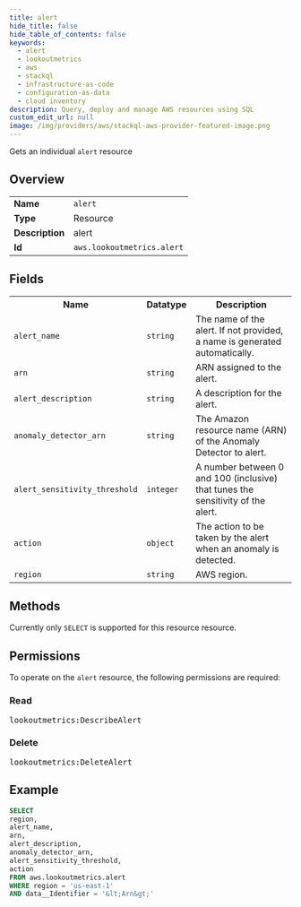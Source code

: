 ```yaml
---
title: alert
hide_title: false
hide_table_of_contents: false
keywords:
  - alert
  - lookoutmetrics
  - aws
  - stackql
  - infrastructure-as-code
  - configuration-as-data
  - cloud inventory
description: Query, deploy and manage AWS resources using SQL
custom_edit_url: null
image: /img/providers/aws/stackql-aws-provider-featured-image.png
---
```

Gets an individual <code>alert</code> resource

## Overview
<table><tbody>
<tr><td><b>Name</b></td><td><code>alert</code></td></tr>
<tr><td><b>Type</b></td><td>Resource</td></tr>
<tr><td><b>Description</b></td><td>alert</td></tr>
<tr><td><b>Id</b></td><td><code>aws.lookoutmetrics.alert</code></td></tr>
</tbody></table>

## Fields
<table><tbody>
<tr><th>Name</th><th>Datatype</th><th>Description</th></tr>
<tr><td><code>alert_name</code></td><td><code>string</code></td><td>The name of the alert. If not provided, a name is generated automatically.</td></tr>
<tr><td><code>arn</code></td><td><code>string</code></td><td>ARN assigned to the alert.</td></tr>
<tr><td><code>alert_description</code></td><td><code>string</code></td><td>A description for the alert.</td></tr>
<tr><td><code>anomaly_detector_arn</code></td><td><code>string</code></td><td>The Amazon resource name (ARN) of the Anomaly Detector to alert.</td></tr>
<tr><td><code>alert_sensitivity_threshold</code></td><td><code>integer</code></td><td>A number between 0 and 100 (inclusive) that tunes the sensitivity of the alert.</td></tr>
<tr><td><code>action</code></td><td><code>object</code></td><td>The action to be taken by the alert when an anomaly is detected.</td></tr>
<tr><td><code>region</code></td><td><code>string</code></td><td>AWS region.</td></tr>

</tbody></table>

## Methods
Currently only <code>SELECT</code> is supported for this resource resource.

## Permissions

To operate on the <code>alert</code> resource, the following permissions are required:

### Read
<pre>
lookoutmetrics:DescribeAlert</pre>

### Delete
<pre>
lookoutmetrics:DeleteAlert</pre>


## Example
```sql
SELECT
region,
alert_name,
arn,
alert_description,
anomaly_detector_arn,
alert_sensitivity_threshold,
action
FROM aws.lookoutmetrics.alert
WHERE region = 'us-east-1'
AND data__Identifier = '&lt;Arn&gt;'
```
